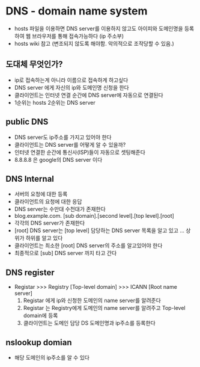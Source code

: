 # DNS - domain name system
- hosts 파일을 이용하면 DNS server를 이용하지 않고도 아이피와 도메인명을 등록하여 웹 브라우저를 통해 접속가능하다 (ip 주소부)
- hosts wiki 참고 (변조되지 않도록 해야함. 악의적으로 조작당할 수 있음.)

## 도대체 무엇인가?
- ip로 접속하는게 아니라 이름으로 접속하게 하고싶다
- DNS server 에게 자신의 ip와 도메인명 신청을 한다
- 클라이언트는 인터넷 연결 순간에 DNS server에 자동으로 연결된다
- 1순위는 hosts 2순위는 DNS server

## public DNS
- DNS server도 ip주소를 가지고 있어야 한다
- 클라이언트는 DNS server를 어떻게 알 수 있을까? 
- 인터넷 연결한 순간에 통신사(ISP)들이 자동으로 셋팅해준다
- 8.8.8.8 은 google의 DNS server 이다

## DNS Internal
- 서버의 요청에 대한 등록
- 클라이언트의 요청에 대한 응답
- DNS server는 수만대 수천대가 존재한다
- blog.example.com. [sub domain].[second level].[top level].[root]
- 각각의 DNS server가 존재한다
- [root] DNS server는 [top level] 담당하는 DNS server 목록을 알고 있고 ... 상위가 하위를 알고 있다
- 클라이언트는 최소한 [root] DNS server의 주소를 알고있어야 한다
- 최종적으로 [sub] DNS server 까지 타고 간다

## DNS register
- Registar >>> Registry [Top-level domain] >>> ICANN [Root name server]
    1. Registar 에게 ip와 신청한 도메인의 name server를 알려준다
    2. Registar 는 Registry에게 도메인의 name server를 알려주고 Top-level domain에 등록
    3. 클라이언트는 도메인 담당 DS 도메인명과 ip주소를 등록한다

## nslookup domian
- 해당 도메인의 ip주소를 알 수 있다



